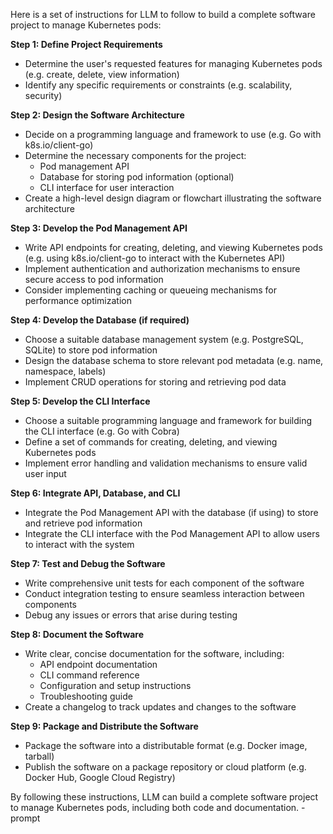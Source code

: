 Here is a set of instructions for LLM to follow to build a complete software project to manage Kubernetes pods:

**Step 1: Define Project Requirements**

* Determine the user's requested features for managing Kubernetes pods (e.g. create, delete, view information)
* Identify any specific requirements or constraints (e.g. scalability, security)

**Step 2: Design the Software Architecture**

* Decide on a programming language and framework to use (e.g. Go with k8s.io/client-go)
* Determine the necessary components for the project:
	+ Pod management API
	+ Database for storing pod information (optional)
	+ CLI interface for user interaction
* Create a high-level design diagram or flowchart illustrating the software architecture

**Step 3: Develop the Pod Management API**

* Write API endpoints for creating, deleting, and viewing Kubernetes pods (e.g. using k8s.io/client-go to interact with the Kubernetes API)
* Implement authentication and authorization mechanisms to ensure secure access to pod information
* Consider implementing caching or queueing mechanisms for performance optimization

**Step 4: Develop the Database (if required)**

* Choose a suitable database management system (e.g. PostgreSQL, SQLite) to store pod information
* Design the database schema to store relevant pod metadata (e.g. name, namespace, labels)
* Implement CRUD operations for storing and retrieving pod data

**Step 5: Develop the CLI Interface**

* Choose a suitable programming language and framework for building the CLI interface (e.g. Go with Cobra)
* Define a set of commands for creating, deleting, and viewing Kubernetes pods
* Implement error handling and validation mechanisms to ensure valid user input

**Step 6: Integrate API, Database, and CLI**

* Integrate the Pod Management API with the database (if using) to store and retrieve pod information
* Integrate the CLI interface with the Pod Management API to allow users to interact with the system

**Step 7: Test and Debug the Software**

* Write comprehensive unit tests for each component of the software
* Conduct integration testing to ensure seamless interaction between components
* Debug any issues or errors that arise during testing

**Step 8: Document the Software**

* Write clear, concise documentation for the software, including:
	+ API endpoint documentation
	+ CLI command reference
	+ Configuration and setup instructions
	+ Troubleshooting guide
* Create a changelog to track updates and changes to the software

**Step 9: Package and Distribute the Software**

* Package the software into a distributable format (e.g. Docker image, tarball)
* Publish the software on a package repository or cloud platform (e.g. Docker Hub, Google Cloud Registry)

By following these instructions, LLM can build a complete software project to manage Kubernetes pods, including both code and documentation. - prompt